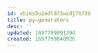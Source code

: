 ```yaml
---
id: vbiks5u2edl973wzdj7b739
title: py—generators
desc: ''
updated: 1697799891394
created: 1697799848926
---
```

